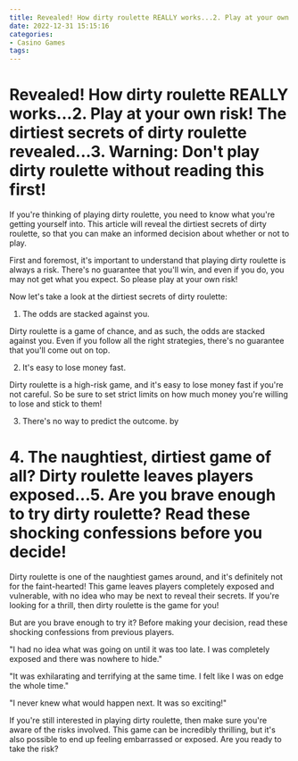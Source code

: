 ```yaml
---
title: Revealed! How dirty roulette REALLY works...2. Play at your own risk! The dirtiest secrets of dirty roulette revealed...3. Warning Don't play dirty roulette without reading this first!
date: 2022-12-31 15:15:16
categories:
- Casino Games
tags:
---
```



#  Revealed! How dirty roulette REALLY works...2. Play at your own risk! The dirtiest secrets of dirty roulette revealed...3. Warning: Don't play dirty roulette without reading this first!

If you're thinking of playing dirty roulette, you need to know what you're getting yourself into. This article will reveal the dirtiest secrets of dirty roulette, so that you can make an informed decision about whether or not to play.

First and foremost, it's important to understand that playing dirty roulette is always a risk. There's no guarantee that you'll win, and even if you do, you may not get what you expect. So please play at your own risk!

Now let's take a look at the dirtiest secrets of dirty roulette:

1. The odds are stacked against you.

Dirty roulette is a game of chance, and as such, the odds are stacked against you. Even if you follow all the right strategies, there's no guarantee that you'll come out on top.

2. It's easy to lose money fast.

Dirty roulette is a high-risk game, and it's easy to lose money fast if you're not careful. So be sure to set strict limits on how much money you're willing to lose and stick to them!

3. There's no way to predict the outcome.
by

# 4. The naughtiest, dirtiest game of all? Dirty roulette leaves players exposed...5. Are you brave enough to try dirty roulette? Read these shocking confessions before you decide!

Dirty roulette is one of the naughtiest games around, and it's definitely not for the faint-hearted! This game leaves players completely exposed and vulnerable, with no idea who may be next to reveal their secrets. If you're looking for a thrill, then dirty roulette is the game for you!

But are you brave enough to try it? Before making your decision, read these shocking confessions from previous players.

"I had no idea what was going on until it was too late. I was completely exposed and there was nowhere to hide."

"It was exhilarating and terrifying at the same time. I felt like I was on edge the whole time."

"I never knew what would happen next. It was so exciting!"

If you're still interested in playing dirty roulette, then make sure you're aware of the risks involved. This game can be incredibly thrilling, but it's also possible to end up feeling embarrassed or exposed. Are you ready to take the risk?